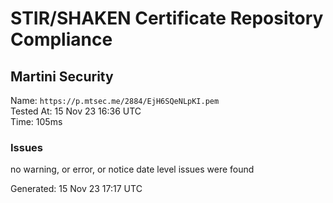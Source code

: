 # STIR/SHAKEN Certificate Repository Compliance

## Martini Security

Name: `https://p.mtsec.me/2884/EjH6SQeNLpKI.pem`\
Tested At: 15 Nov 23 16:36 UTC\
Time: 105ms

### Issues

no warning, or error, or notice date level issues were found

Generated: 15 Nov 23 17:17 UTC